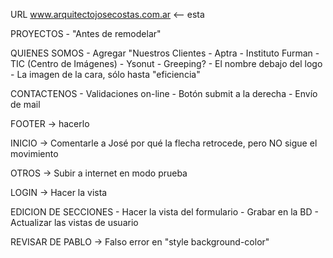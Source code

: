 URL
www.arquitectojosecostas.com.ar <-- esta

PROYECTOS
	- "Antes de remodelar"

QUIENES SOMOS
	- Agregar "Nuestros Clientes
		- Aptra
		- Instituto Furman
		- TIC (Centro de Imágenes)
		- Ysonut
		- Greeping?
	- El nombre debajo del logo
	- La imagen de la cara, sólo hasta "eficiencia"

CONTACTENOS
	- Validaciones on-line
	- Botón submit a la derecha
	- Envío de mail

FOOTER -> hacerlo

INICIO -> Comentarle a José por qué la flecha retrocede, pero NO sigue el movimiento

OTROS -> Subir a internet en modo prueba

LOGIN -> Hacer la vista

EDICION DE SECCIONES
	- Hacer la vista del formulario
	- Grabar en la BD
	- Actualizar las vistas de usuario

REVISAR DE PABLO -> Falso error en "style background-color"
